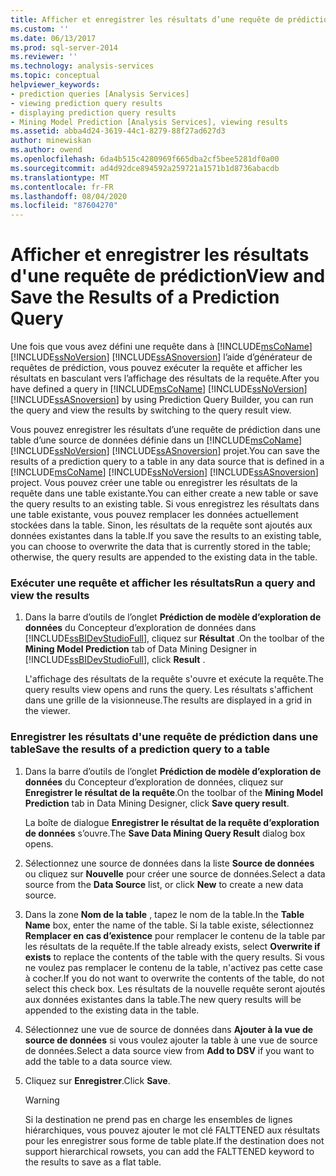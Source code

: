 ```yaml
---
title: Afficher et enregistrer les résultats d’une requête de prédiction | Microsoft Docs
ms.custom: ''
ms.date: 06/13/2017
ms.prod: sql-server-2014
ms.reviewer: ''
ms.technology: analysis-services
ms.topic: conceptual
helpviewer_keywords:
- prediction queries [Analysis Services]
- viewing prediction query results
- displaying prediction query results
- Mining Model Prediction [Analysis Services], viewing results
ms.assetid: abba4d24-3619-44c1-8279-88f27ad627d3
author: minewiskan
ms.author: owend
ms.openlocfilehash: 6da4b515c4280969f665dba2cf5bee5281df0a00
ms.sourcegitcommit: ad4d92dce894592a259721a1571b1d8736abacdb
ms.translationtype: MT
ms.contentlocale: fr-FR
ms.lasthandoff: 08/04/2020
ms.locfileid: "87604270"
---
```

# <a name="view-and-save-the-results-of-a-prediction-query"></a><span data-ttu-id="2c3ec-102">Afficher et enregistrer les résultats d'une requête de prédiction</span><span class="sxs-lookup"><span data-stu-id="2c3ec-102">View and Save the Results of a Prediction Query</span></span>
  <span data-ttu-id="2c3ec-103">Une fois que vous avez défini une requête dans à [!INCLUDE[msCoName](../../includes/msconame-md.md)] [!INCLUDE[ssNoVersion](../../includes/ssnoversion-md.md)] [!INCLUDE[ssASnoversion](../../includes/ssasnoversion-md.md)] l’aide d’générateur de requêtes de prédiction, vous pouvez exécuter la requête et afficher les résultats en basculant vers l’affichage des résultats de la requête.</span><span class="sxs-lookup"><span data-stu-id="2c3ec-103">After you have defined a query in [!INCLUDE[msCoName](../../includes/msconame-md.md)] [!INCLUDE[ssNoVersion](../../includes/ssnoversion-md.md)] [!INCLUDE[ssASnoversion](../../includes/ssasnoversion-md.md)] by using Prediction Query Builder, you can run the query and view the results by switching to the query result view.</span></span>  
  
 <span data-ttu-id="2c3ec-104">Vous pouvez enregistrer les résultats d’une requête de prédiction dans une table d’une source de données définie dans un [!INCLUDE[msCoName](../../includes/msconame-md.md)] [!INCLUDE[ssNoVersion](../../includes/ssnoversion-md.md)] [!INCLUDE[ssASnoversion](../../includes/ssasnoversion-md.md)] projet.</span><span class="sxs-lookup"><span data-stu-id="2c3ec-104">You can save the results of a prediction query to a table in any data source that is defined in a [!INCLUDE[msCoName](../../includes/msconame-md.md)] [!INCLUDE[ssNoVersion](../../includes/ssnoversion-md.md)] [!INCLUDE[ssASnoversion](../../includes/ssasnoversion-md.md)] project.</span></span> <span data-ttu-id="2c3ec-105">Vous pouvez créer une table ou enregistrer les résultats de la requête dans une table existante.</span><span class="sxs-lookup"><span data-stu-id="2c3ec-105">You can either create a new table or save the query results to an existing table.</span></span> <span data-ttu-id="2c3ec-106">Si vous enregistrez les résultats dans une table existante, vous pouvez remplacer les données actuellement stockées dans la table. Sinon, les résultats de la requête sont ajoutés aux données existantes dans la table.</span><span class="sxs-lookup"><span data-stu-id="2c3ec-106">If you save the results to an existing table, you can choose to overwrite the data that is currently stored in the table; otherwise, the query results are appended to the existing data in the table.</span></span>  
  
### <a name="run-a-query-and-view-the-results"></a><span data-ttu-id="2c3ec-107">Exécuter une requête et afficher les résultats</span><span class="sxs-lookup"><span data-stu-id="2c3ec-107">Run a query and view the results</span></span>  
  
1.  <span data-ttu-id="2c3ec-108">Dans la barre d’outils de l’onglet **Prédiction de modèle d’exploration de données** du Concepteur d’exploration de données dans [!INCLUDE[ssBIDevStudioFull](../../includes/ssbidevstudiofull-md.md)], cliquez sur **Résultat** .</span><span class="sxs-lookup"><span data-stu-id="2c3ec-108">On the toolbar of the **Mining Model Prediction** tab of Data Mining Designer in [!INCLUDE[ssBIDevStudioFull](../../includes/ssbidevstudiofull-md.md)], click **Result** .</span></span>  
  
     <span data-ttu-id="2c3ec-109">L'affichage des résultats de la requête s'ouvre et exécute la requête.</span><span class="sxs-lookup"><span data-stu-id="2c3ec-109">The query results view opens and runs the query.</span></span> <span data-ttu-id="2c3ec-110">Les résultats s'affichent dans une grille de la visionneuse.</span><span class="sxs-lookup"><span data-stu-id="2c3ec-110">The results are displayed in a grid in the viewer.</span></span>  
  
### <a name="save-the-results-of-a-prediction-query-to-a-table"></a><span data-ttu-id="2c3ec-111">Enregistrer les résultats d'une requête de prédiction dans une table</span><span class="sxs-lookup"><span data-stu-id="2c3ec-111">Save the results of a prediction query to a table</span></span>  
  
1.  <span data-ttu-id="2c3ec-112">Dans la barre d’outils de l’onglet **Prédiction de modèle d’exploration de données** du Concepteur d’exploration de données, cliquez sur **Enregistrer le résultat de la requête**.</span><span class="sxs-lookup"><span data-stu-id="2c3ec-112">On the toolbar of the **Mining Model Prediction** tab in Data Mining Designer, click **Save query result**.</span></span>  
  
     <span data-ttu-id="2c3ec-113">La boîte de dialogue **Enregistrer le résultat de la requête d’exploration de données** s’ouvre.</span><span class="sxs-lookup"><span data-stu-id="2c3ec-113">The **Save Data Mining Query Result** dialog box opens.</span></span>  
  
2.  <span data-ttu-id="2c3ec-114">Sélectionnez une source de données dans la liste **Source de données** ou cliquez sur **Nouvelle** pour créer une source de données.</span><span class="sxs-lookup"><span data-stu-id="2c3ec-114">Select a data source from the **Data Source** list, or click **New** to create a new data source.</span></span>  
  
3.  <span data-ttu-id="2c3ec-115">Dans la zone **Nom de la table** , tapez le nom de la table.</span><span class="sxs-lookup"><span data-stu-id="2c3ec-115">In the **Table Name** box, enter the name of the table.</span></span> <span data-ttu-id="2c3ec-116">Si la table existe, sélectionnez **Remplacer en cas d’existence** pour remplacer le contenu de la table par les résultats de la requête.</span><span class="sxs-lookup"><span data-stu-id="2c3ec-116">If the table already exists, select **Overwrite if exists** to replace the contents of the table with the query results.</span></span> <span data-ttu-id="2c3ec-117">Si vous ne voulez pas remplacer le contenu de la table, n'activez pas cette case à cocher.</span><span class="sxs-lookup"><span data-stu-id="2c3ec-117">If you do not want to overwrite the contents of the table, do not select this check box.</span></span> <span data-ttu-id="2c3ec-118">Les résultats de la nouvelle requête seront ajoutés aux données existantes dans la table.</span><span class="sxs-lookup"><span data-stu-id="2c3ec-118">The new query results will be appended to the existing data in the table.</span></span>  
  
4.  <span data-ttu-id="2c3ec-119">Sélectionnez une vue de source de données dans **Ajouter à la vue de source de données** si vous voulez ajouter la table à une vue de source de données.</span><span class="sxs-lookup"><span data-stu-id="2c3ec-119">Select a data source view from **Add to DSV** if you want to add the table to a data source view.</span></span>  
  
5.  <span data-ttu-id="2c3ec-120">Cliquez sur **Enregistrer**.</span><span class="sxs-lookup"><span data-stu-id="2c3ec-120">Click **Save**.</span></span>  
  
    > [!WARNING]  
    >  <span data-ttu-id="2c3ec-121">Si la destination ne prend pas en charge les ensembles de lignes hiérarchiques, vous pouvez ajouter le mot clé FALTTENED aux résultats pour les enregistrer sous forme de table plate.</span><span class="sxs-lookup"><span data-stu-id="2c3ec-121">If the destination does not support hierarchical rowsets, you can add the FALTTENED keyword to the results to save as a flat table.</span></span>  
  
  
